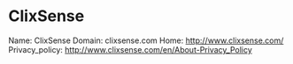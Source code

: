 
# ClixSense

Name: ClixSense
Domain: clixsense.com
Home: http://www.clixsense.com/
Privacy_policy: http://www.clixsense.com/en/About-Privacy_Policy
